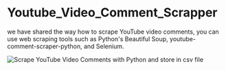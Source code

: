 # Youtube_Video_Comment_Scrapper
we have shared the way how to scrape YouTube video comments, you can use web scraping tools such as Python's Beautiful Soup, youtube-comment-scraper-python, and Selenium.

![Scrape YouTube Video Comments with Python and store in csv file](https://user-images.githubusercontent.com/100717238/230759962-d858457a-14dd-431d-9e6b-fb6b39663f60.png)
